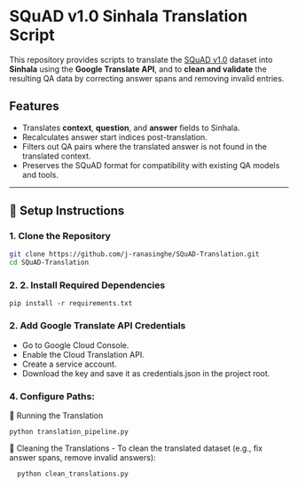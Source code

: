 # SQuAD v1.0 Sinhala Translation Script

This repository provides scripts to translate the [SQuAD v1.0](https://rajpurkar.github.io/SQuAD-explorer/) dataset into **Sinhala** using the **Google Translate API**, and to **clean and validate** the resulting QA data by correcting answer spans and removing invalid entries.

## Features

- Translates **context**, **question**, and **answer** fields to Sinhala.
- Recalculates answer start indices post-translation.
- Filters out QA pairs where the translated answer is not found in the translated context.
- Preserves the SQuAD format for compatibility with existing QA models and tools.

---

## 🔧 Setup Instructions

### 1. Clone the Repository

```bash
git clone https://github.com/j-ranasinghe/SQuAD-Translation.git
cd SQuAD-Translation
```
### 2. 2. Install Required Dependencies
```
pip install -r requirements.txt
```
### 2. Add Google Translate API Credentials
- Go to Google Cloud Console.
- Enable the Cloud Translation API.
- Create a service account.
- Download the key and save it as credentials.json in the project root.
### 4. Configure Paths:

🚀 Running the Translation 
```
python translation_pipeline.py
```
🧹 Cleaning the Translations - To clean the translated dataset (e.g., fix answer spans, remove invalid answers):
```
  python clean_translations.py
```
